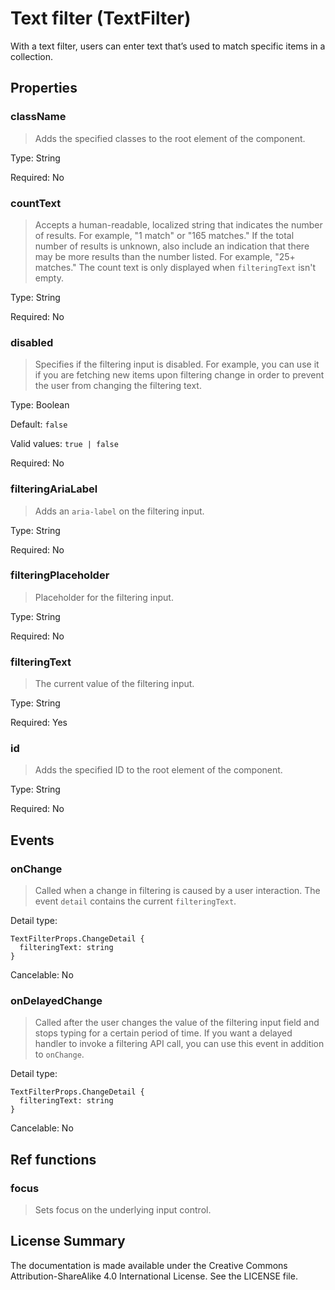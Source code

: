 # Text filter (TextFilter)

With a text filter, users can enter text that’s used to match specific items in a collection.



## Properties



### className

> Adds the specified classes to the root element of the component.

Type: String

Required: No


### countText

> Accepts a human-readable, localized string that indicates the number of results. For example, "1 match" or "165 matches."
> If the total number of results is unknown, also include an indication that there may be more results than
> the number listed. For example, "25+ matches."
> The count text is only displayed when `filteringText` isn't empty.
> 

Type: String

Required: No


### disabled

> Specifies if the filtering input is disabled.
> For example, you can use it if you are fetching new items upon filtering change
> in order to prevent the user from changing the filtering text.

Type: Boolean

Default: `false`

Valid values: `true | false`

Required: No


### filteringAriaLabel

> Adds an `aria-label` on the filtering input.

Type: String

Required: No


### filteringPlaceholder

> Placeholder for the filtering input.

Type: String

Required: No


### filteringText

> The current value of the filtering input.

Type: String

Required: Yes


### id

> Adds the specified ID to the root element of the component.

Type: String

Required: No







## Events



### onChange

> Called when a change in filtering is caused by a user interaction. The event `detail` contains the current `filteringText`.

Detail type: 
```
TextFilterProps.ChangeDetail {
  filteringText: string
}
```

Cancelable: No



### onDelayedChange

> Called after the user changes the value of the filtering input field and stops typing for a certain
> period of time. If you want a delayed handler to invoke a filtering API call, you can use this event in addition to `onChange`.

Detail type: 
```
TextFilterProps.ChangeDetail {
  filteringText: string
}
```

Cancelable: No






## Ref functions



### focus

> Sets focus on the underlying input control.




## License Summary

The documentation is made available under the Creative Commons Attribution-ShareAlike 4.0 International License. See the LICENSE file.
